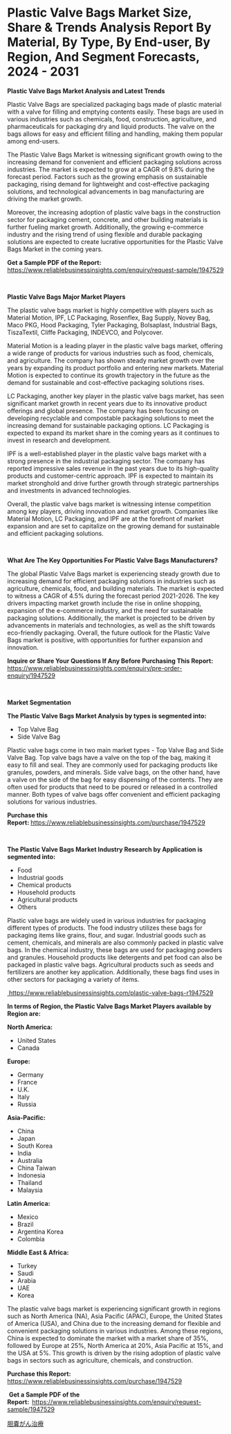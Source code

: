 <p><h1>Plastic Valve Bags Market Size, Share & Trends Analysis Report By Material, By Type, By End-user, By Region, And Segment Forecasts, 2024 - 2031</h1></p><p><strong>Plastic Valve Bags Market Analysis and Latest Trends</strong></p>
<p><p>Plastic Valve Bags are specialized packaging bags made of plastic material with a valve for filling and emptying contents easily. These bags are used in various industries such as chemicals, food, construction, agriculture, and pharmaceuticals for packaging dry and liquid products. The valve on the bags allows for easy and efficient filling and handling, making them popular among end-users.</p><p>The Plastic Valve Bags Market is witnessing significant growth owing to the increasing demand for convenient and efficient packaging solutions across industries. The market is expected to grow at a CAGR of 9.8% during the forecast period. Factors such as the growing emphasis on sustainable packaging, rising demand for lightweight and cost-effective packaging solutions, and technological advancements in bag manufacturing are driving the market growth.</p><p>Moreover, the increasing adoption of plastic valve bags in the construction sector for packaging cement, concrete, and other building materials is further fueling market growth. Additionally, the growing e-commerce industry and the rising trend of using flexible and durable packaging solutions are expected to create lucrative opportunities for the Plastic Valve Bags Market in the coming years.</p></p>
<p><strong>Get a Sample PDF of the Report:&nbsp;</strong> <a href="https://www.reliablebusinessinsights.com/enquiry/request-sample/1947529">https://www.reliablebusinessinsights.com/enquiry/request-sample/1947529</a></p>
<p>&nbsp;</p>
<p><strong>Plastic Valve Bags Major Market Players</strong></p>
<p><p>The plastic valve bags market is highly competitive with players such as Material Motion, IPF, LC Packaging, Rosenflex, Bag Supply, Novey Bag, Maco PKG, Hood Packaging, Tyler Packaging, Bolsaplast, Industrial Bags, TiszaTextil, Cliffe Packaging, INDEVCO, and Polycover. </p><p>Material Motion is a leading player in the plastic valve bags market, offering a wide range of products for various industries such as food, chemicals, and agriculture. The company has shown steady market growth over the years by expanding its product portfolio and entering new markets. Material Motion is expected to continue its growth trajectory in the future as the demand for sustainable and cost-effective packaging solutions rises.</p><p>LC Packaging, another key player in the plastic valve bags market, has seen significant market growth in recent years due to its innovative product offerings and global presence. The company has been focusing on developing recyclable and compostable packaging solutions to meet the increasing demand for sustainable packaging options. LC Packaging is expected to expand its market share in the coming years as it continues to invest in research and development.</p><p>IPF is a well-established player in the plastic valve bags market with a strong presence in the industrial packaging sector. The company has reported impressive sales revenue in the past years due to its high-quality products and customer-centric approach. IPF is expected to maintain its market stronghold and drive further growth through strategic partnerships and investments in advanced technologies.</p><p>Overall, the plastic valve bags market is witnessing intense competition among key players, driving innovation and market growth. Companies like Material Motion, LC Packaging, and IPF are at the forefront of market expansion and are set to capitalize on the growing demand for sustainable and efficient packaging solutions.</p></p>
<p>&nbsp;</p>
<p><strong>What Are The Key Opportunities For Plastic Valve Bags Manufacturers?</strong></p>
<p><p>The global Plastic Valve Bags market is experiencing steady growth due to increasing demand for efficient packaging solutions in industries such as agriculture, chemicals, food, and building materials. The market is expected to witness a CAGR of 4.5% during the forecast period 2021-2026. The key drivers impacting market growth include the rise in online shopping, expansion of the e-commerce industry, and the need for sustainable packaging solutions. Additionally, the market is projected to be driven by advancements in materials and technologies, as well as the shift towards eco-friendly packaging. Overall, the future outlook for the Plastic Valve Bags market is positive, with opportunities for further expansion and innovation.</p></p>
<p><strong>Inquire or Share Your Questions If Any Before Purchasing This Report:</strong> <a href="https://www.reliablebusinessinsights.com/enquiry/pre-order-enquiry/1947529">https://www.reliablebusinessinsights.com/enquiry/pre-order-enquiry/1947529</a></p>
<p>&nbsp;</p>
<p><strong>Market Segmentation</strong></p>
<p><strong>The Plastic Valve Bags Market Analysis by types is segmented into:</strong></p>
<p><ul><li>Top Valve Bag</li><li>Side Valve Bag</li></ul></p>
<p><p>Plastic valve bags come in two main market types - Top Valve Bag and Side Valve Bag. Top valve bags have a valve on the top of the bag, making it easy to fill and seal. They are commonly used for packaging products like granules, powders, and minerals. Side valve bags, on the other hand, have a valve on the side of the bag for easy dispensing of the contents. They are often used for products that need to be poured or released in a controlled manner. Both types of valve bags offer convenient and efficient packaging solutions for various industries.</p></p>
<p><strong>Purchase this Report:&nbsp;</strong><a href="https://www.reliablebusinessinsights.com/purchase/1947529">https://www.reliablebusinessinsights.com/purchase/1947529</a></p>
<p>&nbsp;</p>
<p><strong>The Plastic Valve Bags Market Industry Research by Application is segmented into:</strong></p>
<p><ul><li>Food</li><li>Industrial goods</li><li>Chemical products</li><li>Household products</li><li>Agricultural products</li><li>Others</li></ul></p>
<p><p>Plastic valve bags are widely used in various industries for packaging different types of products. The food industry utilizes these bags for packaging items like grains, flour, and sugar. Industrial goods such as cement, chemicals, and minerals are also commonly packed in plastic valve bags. In the chemical industry, these bags are used for packaging powders and granules. Household products like detergents and pet food can also be packaged in plastic valve bags. Agricultural products such as seeds and fertilizers are another key application. Additionally, these bags find uses in other sectors for packaging a variety of items.</p></p>
<p><a href="https://www.reliablebusinessinsights.com/plastic-valve-bags-r1947529">&nbsp;https://www.reliablebusinessinsights.com/plastic-valve-bags-r1947529</a></p>
<p><strong>In terms of Region, the Plastic Valve Bags Market Players available by Region are:</strong></p>
<p>
    <p> <strong> North America: </strong>
        <ul>
            <li>United States</li>
            <li>Canada</li>
        </ul>
        </p> 
    <p> <strong> Europe: </strong>
        <ul>
            <li>Germany</li>
            <li>France</li>
            <li>U.K.</li>
            <li>Italy</li>
            <li>Russia</li>
        </ul>
        </p> 
    <p> <strong> Asia-Pacific: </strong>
        <ul>
            <li>China</li>
            <li>Japan</li>
            <li>South Korea</li>
            <li>India</li>
            <li>Australia</li>
            <li>China Taiwan</li>
            <li>Indonesia</li>
            <li>Thailand</li>
            <li>Malaysia</li>
        </ul>
        </p> 
    <p> <strong> Latin America: </strong>
        <ul>
            <li>Mexico</li>
            <li>Brazil</li>
            <li>Argentina Korea</li>
            <li>Colombia</li>
        </ul>
        </p> 
    <p> <strong> Middle East & Africa: </strong>
        <ul>
            <li>Turkey</li>
            <li>Saudi</li>
            <li>Arabia</li>
            <li>UAE</li>
            <li>Korea</li>
        </ul>
    </p>
    </p>
<p><p>The plastic valve bags market is experiencing significant growth in regions such as North America (NA), Asia Pacific (APAC), Europe, the United States of America (USA), and China due to the increasing demand for flexible and convenient packaging solutions in various industries. Among these regions, China is expected to dominate the market with a market share of 35%, followed by Europe at 25%, North America at 20%, Asia Pacific at 15%, and the USA at 5%. This growth is driven by the rising adoption of plastic valve bags in sectors such as agriculture, chemicals, and construction.</p></p>
<p><strong>Purchase this Report: </strong><a href="https://www.reliablebusinessinsights.com/purchase/1947529">https://www.reliablebusinessinsights.com/purchase/1947529</a></p>
<p>&nbsp;<strong>Get a Sample PDF of the Report:&nbsp;&nbsp;</strong><a href="https://www.reliablebusinessinsights.com/enquiry/request-sample/1947529">https://www.reliablebusinessinsights.com/enquiry/request-sample/1947529</a></p>
<p><strong></strong></p>
<p><p><a href="https://github.com/pepo3k/Market-Research-Report-List-2/blob/main/16333616232.md">胆嚢がん治療</a></p></p>